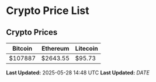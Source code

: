 # Crypto Price List

## Crypto Prices
| Bitcoin | Ethereum | Litecoin |
| ------- | -------- | -------- |
| $107887 | $2643.55 | $95.73 |
**Last Updated:** 2025-05-28 14:48 UTC
**Last Updated:** $DATE$
